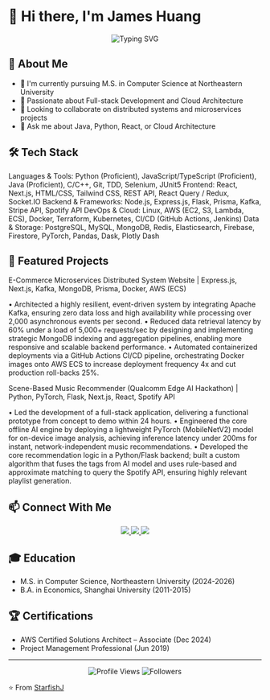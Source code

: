 # 👋 Hi there, I'm James Huang

<div align="center">
  <img src="https://readme-typing-svg.herokuapp.com?font=Fira+Code&pause=1000&color=2D9EF7&center=true&vCenter=true&width=435&lines=Full+Stack+Developer;Cloud+Architect;Problem+Solver" alt="Typing SVG" />
</div>

## 🚀 About Me
- 🔭 I'm currently pursuing M.S. in Computer Science at Northeastern University
- 🌱 Passionate about Full-stack Development and Cloud Architecture
- 👯 Looking to collaborate on distributed systems and microservices projects
- 💬 Ask me about Java, Python, React, or Cloud Architecture

## 🛠️ Tech Stack
Languages & Tools: Python (Proficient), JavaScript/TypeScript (Proficient), Java (Proficient), C/C++, Git, TDD, Selenium, JUnit5
Frontend: React, Next.js, HTML/CSS, Tailwind CSS, REST API, React Query / Redux, Socket.IO
Backend & Frameworks: Node.js, Express.js, Flask, Prisma, Kafka, Stripe API, Spotify API
DevOps & Cloud: Linux, AWS (EC2, S3, Lambda, ECS), Docker, Terraform, Kubernetes, CI/CD (GitHub Actions, Jenkins)
Data & Storage: PostgreSQL, MySQL, MongoDB, Redis, Elasticsearch, Firebase, Firestore, PyTorch, Pandas, Dask, Plotly Dash



## 🎯 Featured Projects

E-Commerce Microservices Distributed System Website | Express.js, Next.js, Kafka, MongoDB, Prisma, Docker, AWS (ECS)

• Architected a highly resilient, event-driven system by integrating Apache Kafka, ensuring zero data loss and high availability while processing over 2,000 asynchronous events per second.
• Reduced data retrieval latency by 60% under a load of 5,000+ requests/sec by designing and implementing strategic MongoDB indexing and aggregation pipelines, enabling more responsive and scalable backend performance.
• Automated containerized deployments via a GitHub Actions CI/CD pipeline, orchestrating Docker images onto AWS ECS to increase deployment frequency 4x and cut production roll-backs 25%.

Scene-Based Music Recommender (Qualcomm Edge AI Hackathon) | Python, PyTorch, Flask, Next.js, React, Spotify API

• Led the development of a full-stack application, delivering a functional prototype from concept to demo within 24 hours.
• Engineered the core offline AI engine by deploying a lightweight PyTorch (MobileNetV2) model for on-device image analysis, achieving inference latency under 200ms for instant, network-independent music recommendations.
• Developed the core recommendation logic in a Python/Flask backend; built a custom algorithm that fuses the tags from AI model and uses rule-based and approximate matching to query the Spotify API, ensuring highly relevant playlist generation.

## 📫 Connect With Me
<div align="center">
  <a href="mailto:jamesxsj8441@gmail.com">
    <img src="https://img.shields.io/badge/Email-jamesxsj8441@gmail.com-D14836?style=for-the-badge&logo=gmail&logoColor=white" />
  </a>
  <a href="https://www.linkedin.com/in/alvinhuangneu/">
    <img src="https://img.shields.io/badge/LinkedIn-James%20Huang-0077B5?style=for-the-badge&logo=linkedin&logoColor=white" />
  </a>
  <a href="https://github.com/StarfishJ">
    <img src="https://img.shields.io/badge/GitHub-StarfishJ-181717?style=for-the-badge&logo=github&logoColor=white" />
  </a>
</div>

## 🎓 Education
- M.S. in Computer Science, Northeastern University (2024-2026)
- B.A. in Economics, Shanghai University (2011-2015)

## 🏆 Certifications
- AWS Certified Solutions Architect – Associate (Dec 2024)
- Project Management Professional (Jun 2019)

---
<div align="center">
  <img src="https://komarev.com/ghpvc/?username=StarfishJ&color=blueviolet&style=for-the-badge" alt="Profile Views" />
  <img src="https://img.shields.io/github/followers/StarfishJ?label=Followers&style=for-the-badge&color=blueviolet" alt="Followers" />
</div>

⭐️ From [StarfishJ](https://github.com/StarfishJ) 


